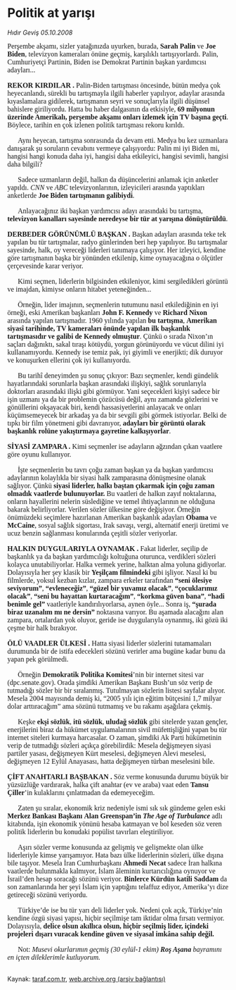 # Politik at yarışı

*Hıdır Geviş 05.10.2008*

<div class="taraf_structure_2col_1zq">
<div class="margen_n">



 <p></p><p class="MsoNormal" style="MARGIN: 0cm 0cm 0pt"><font face="Times New Roman" size="3">Perşembe akşamı, sizler yatağınızda uyurken, burada, <b style="mso-bidi-font-weight: normal">Sarah <span style="mso-bidi-font-weight: bold">Palin</span></b><span style="mso-bidi-font-weight: bold"> ve <b>Joe Biden</b></span>, televizyon kameraları önüne geçmiş, karşılıklı tartışıyorlardı. Palin, Cumhuriyetçi Partinin, Biden ise Demokrat Partinin başkan yardımcısı adayları...</font></p><br/>
<p class="MsoNormal" style="MARGIN: 0cm 0cm 0pt"><font size="3"><font face="Times New Roman"><b>REKOR KIRDILAR .</b> Palin-Biden tartışması öncesinde, bütün medya çok heyecanlandı, sürekli bu tartışmayla ilgili haberler yapılıyor, adaylar arasında kıyaslamalara gidilerek, tartışmanın seyri ve sonuçlarıyla ilgili düşünsel bahislere giriliyordu. Hatta bu haber dalgasının da etkisiyle, <b>69 milyonun üzerinde Amerikalı, perşembe akşamı onları izlemek için TV başına geçti</b>. Böylece, tarihin en çok izlenen politik tartışması rekoru kırıldı. </font></font></p><br/>
<p class="MsoNormal" style="MARGIN: 0cm 0cm 0pt; TEXT-INDENT: 17.85pt"><font face="Times New Roman" size="3">Aynı heyecan, tartışma sonrasında da devam etti. Medya bu kez uzmanlara danışarak şu soruların cevabını vermeye çalışıyordu: Palin mi iyi Biden mi, hangisi hangi konuda daha iyi, hangisi daha etkileyici, hangisi sevimli, hangisi daha bilgili?</font></p><br/>
<p class="MsoNormal" style="MARGIN: 0cm 0cm 0pt; TEXT-INDENT: 17.85pt"><font size="3"><font face="Times New Roman">Sadece uzmanların değil, halkın da düşüncelerini anlamak için anketler yapıldı. <i style="mso-bidi-font-style: normal">CNN</i> ve <i style="mso-bidi-font-style: normal">ABC</i> televizyonlarının, izleyicileri arasında yaptıkları anketlerde <b>Joe Biden tartışmanın galibiydi</b><span style="mso-bidi-font-weight: bold">.<b> </b></span></font></font></p><br/>
<p class="MsoNormal" style="MARGIN: 0cm 0cm 0pt; TEXT-INDENT: 17.85pt"><font size="3"><font face="Times New Roman">Anlayacağınız iki başkan yardımcısı adayı arasındaki bu tartışma, <b>televizyon kanalları sayesinde neredeyse bir tür at yarışına dönüştürüldü</b><span style="mso-bidi-font-weight: bold">.</span></font></font></p><br/>
<p class="MsoNormal" style="MARGIN: 0cm 0cm 0pt"><font size="3"><font face="Times New Roman"><b>DERBEDER GÖRÜNÜMLÜ BAŞKAN . </b>Başkan adayları arasında teke tek yapılan bu tür tartışmalar, radyo günlerinden beri hep yapılıyor. Bu tartışmalar sayesinde, halk, oy vereceği liderleri tanımaya çalışıyor. Her izleyici, kendine göre tartışmanın başka bir yönünden etkilenip, kime oynayacağına o ölçütler çerçevesinde karar veriyor.</font></font></p><br/>
<p class="MsoNormal" style="MARGIN: 0cm 0cm 0pt; TEXT-INDENT: 17.85pt"><font face="Times New Roman" size="3">Kimi seçmen, liderlerin bilgisinden etkileniyor, kimi sergiledikleri görüntü ve imajdan, kimiyse onların hitabet yeteneğinden... </font></p><br/>
<p class="MsoNormal" style="MARGIN: 0cm 0cm 0pt; TEXT-INDENT: 17.85pt"><font face="Times New Roman" size="3">Örneğin, lider imajının, seçmenlerin tutumunu nasıl etkilediğinin en iyi örneği, eski Amerikan başkanları <b>John F. Kennedy</b> ve <b>Richard Nixon</b> arasında yapılan tartışmadır. 1960 yılında yapılan <b>bu tartışma</b>, <b>Amerikan siyasî tarihinde, TV kameraları önünde yapılan ilk başkanlık tartışmasıdır ve galibi de Kennedy olmuştur</b>. Çünkü o sırada Nixon’ın saçları dağınıktı, sakal tıraşı kötüydü, yorgun görünüyordu ve vücut dilini iyi kullanamıyordu. Kennedy ise temiz pak, iyi giyimli ve enerjikti; dik duruyor ve konuşurken ellerini çok iyi kullanıyordu. </font></p><br/>
<p class="MsoNormal" style="MARGIN: 0cm 0cm 0pt; TEXT-INDENT: 17.85pt"><font size="3"><font face="Times New Roman">Bu tarihî deneyimden şu sonuç çıkıyor: Bazı seçmenler, kendi gündelik hayatlarındaki sorunlarla başkan arasındaki ilişkiyi, sağlık sorunlarıyla doktorları arasındaki ilişki gibi görmüyor. Yani seçecekleri kişiyi sadece bir işin uzmanı ya da bir problemin çözücüsü değil, aynı zamanda gözlerini ve gönüllerini okşayacak biri, kendi hassasiyetlerini anlayacak ve onları küçümsemeyecek bir arkadaş ya da bir sevgili gibi görmek istiyorlar. Belki de tıpkı bir film yönetmeni gibi davranıyor, <b>adayları bir görüntü olarak başkanlık rolüne yakıştırmaya gayretine kalkışıyorlar</b><span style="mso-bidi-font-weight: bold">.<b> </b></span></font></font></p><br/>
<p class="MsoNormal" style="MARGIN: 0cm 0cm 0pt"><font size="3"><font face="Times New Roman"><b>SİYASİ ZAMPARA .</b> Kimi seçmenler ise adayların ağzından çıkan vaatlere göre oyunu kullanıyor.</font></font></p><br/>
<p class="MsoNormal" style="MARGIN: 0cm 0cm 0pt; TEXT-INDENT: 17.85pt"><font face="Times New Roman" size="3">İşte seçmenlerin bu tavrı çoğu zaman başkan ya da başkan yardımcısı adaylarının kolaylıkla bir siyasi halk zamparasına dönüşmesine olanak sağlıyor. Çünkü <b>siyasi liderler, halkı baştan çıkarmak için çoğu zaman olmadık vaatlerde bulunuyorlar.</b> Bu vaatleri de halkın zayıf noktalarına, onların hayallerini nelerin süslediğine ve temel ihtiyaçlarının ne olduğuna bakarak belirliyorlar. Verilen sözler ülkesine göre değişiyor. Örneğin önümüzdeki seçimlere hazırlanan Amerikan başkanlık adayları <b>Obama </b><span style="mso-bidi-font-weight: bold">ve<b> McCaine</b></span>, sosyal sağlık sigortası, Irak savaşı, vergi, alternatif enerji üretimi ve ucuz benzin sağlanması konularında çeşitli sözler veriyorlar.</font></p><br/>
<p class="MsoNormal" style="MARGIN: 0cm 0cm 0pt"><font size="3"><font face="Times New Roman"><b>HALKIN DUYGULARIYLA OYNAMAK .</b> Fakat liderler, seçilip de başkanlık ya da başkan yardımcılığı koltuğuna oturunca, verdikleri sözleri kolayca unutabiliyorlar. Halka vermek yerine, halktan alma yoluna gidiyorlar. Dolayısıyla her şey klasik bir <b>Yeşilçam filmindeki</b> gibi işliyor. Nasıl ki bu filmlerde, yoksul kezban kızlar, zampara erkeler tarafından <b>“seni ölesiye seviyorum”</b>, <b>“evleneceğiz”</b><span style="mso-bidi-font-weight: bold">,<b> “güzel bir yuvamız olacak”</b>,<b> “çocuklarımız olacak”</b>,<b> “seni bu hayattan kurtaracağım”</b>,<b> “korkma güven bana”</b>,<b> “hadi benimle gel”</b></span> vaatleriyle kandırılıyorlarsa, aynen öyle... Sonra iş, <b>“şurada biraz uzanalım mı ne dersin”</b> noktasına varıyor. Bu aşamada alacağını alan zampara, ortalardan yok oluyor, geride ise duygularıyla oynanmış, iki gözü iki çeşme bir halk bırakıyor.</font></font></p><br/>
<p class="MsoNormal" style="MARGIN: 0cm 0cm 0pt"><font size="3"><font face="Times New Roman"><b>ÖLÜ VAADLER ÜLKESİ .</b> Hatta siyasi liderler sözlerini tutamamaları durumunda bir de istifa edecekleri sözünü verirler ama bugüne kadar bunu da yapan pek görülmedi. </font></font></p><br/>
<p class="MsoNormal" style="MARGIN: 0cm 0cm 0pt; TEXT-INDENT: 17.85pt"><font face="Times New Roman" size="3">Örneğin <b>Demokratik Politika Komitesi</b><span style="mso-bidi-font-weight: bold">’</span>nin bir internet sitesi var (dpc.senate.gov). Orada şimdiki Amerikan Başkanı Bush’un söz verip de tutmadığı sözler bir bir sıralanmış. Tutulmayan sözlerin listesi sayfalar alıyor. Mesela 2004 mayısında demiş ki, “2005 yılı için eğitim bütçesini 1,7 milyar dolar arttıracağım” ama sözünü tutmamış ve bu rakamı aşağılara çekmiş. </font></p><br/>
<p class="MsoNormal" style="MARGIN: 0cm 0cm 0pt; TEXT-INDENT: 17.85pt"><font face="Times New Roman" size="3">Keşke <b>ekşi sözlük</b><span style="mso-bidi-font-weight: bold">,<b> itü sözlük</b>,<b> uludağ sözlük</b></span> gibi sitelerde yazan gençler, enerjilerini biraz da hükümet uygulamalarının sivil müfettişliğini yapan bu tür internet siteleri kurmaya harcasalar. O zaman, şimdiki Ak Parti hükümetinin verip de tutmadığı sözleri açıkça görebilirdik: Mesela değişmeyen siyasi partiler yasası, değişmeyen Kürt meselesi, değişmeyen Alevi meselesi, değişmeyen 12 Eylül Anayasası, hatta değişmeyen türban meselesini bile. </font></p><br/>
<p class="MsoNormal" style="MARGIN: 0cm 0cm 0pt"><font size="3"><font face="Times New Roman"><b>ÇİFT ANAHTARLI BAŞBAKAN .</b> Söz verme konusunda durumu büyük bir yüzsüzlüğe vardırarak, halka çift anahtar (ev ve araba) vaat eden <b>Tansu Çiller</b>’in kulaklarını çınlatmadan da edemeyeceğim. </font></font></p><br/>
<p class="MsoNormal" style="MARGIN: 0cm 0cm 0pt; TEXT-INDENT: 17.85pt"><font face="Times New Roman" size="3">Zaten şu sıralar, ekonomik kriz nedeniyle ismi sık sık gündeme gelen eski <b>Merkez Bankası Başkanı</b> <b>Alan Greenspan’in</b> <b><i style="mso-bidi-font-style: normal">The Age of Turbulance</i></b> adlı kitabında, işin ekonomik yönünü hesaba katmayan ve bol keseden söz veren politik liderlerin bu konudaki popülist tavırları eleştiriliyor. </font></p><br/>
<p class="MsoNormal" style="MARGIN: 0cm 0cm 0pt; TEXT-INDENT: 17.85pt"><font face="Times New Roman" size="3">Aşırı sözler verme konusunda az gelişmiş ve gelişmekte olan ülke liderleriyle kimse yarışamıyor. Hata bazı ülke liderlerinin sözleri, ülke dışına bile taşıyor. Mesela İran Cumhurbaşkanı <b>Ahmedi Necat</b> sadece İran halkına vaatlerde bulunmakla kalmıyor, İslam âleminin kurtarıcılığına oynuyor ve İsrail’den hesap soracağı sözünü veriyor. <b>Binlerce Kürdün katili Saddam</b> da son zamanlarında her şeyi İslam için yaptığını telaffuz ediyor, Amerika’yı dize getireceği sözünü veriyordu. </font></p><br/>
<p class="MsoNormal" style="MARGIN: 0cm 0cm 0pt; TEXT-INDENT: 17.85pt"><font size="3"><font face="Times New Roman">Türkiye’de ise bu tür yarı deli liderler yok. Nedeni çok açık, Türkiye’nin kendine özgü siyasi yapısı, hiçbir seçilmişe tam iktidar olma fırsatı vermiyor. Dolayısıyla, <b>delice olsun akıllıca olsun, hiçbir seçilmiş lider, içindeki projeleri dışarı vuracak kendine güven ve siyasal imkâna sahip değil. </b></font></font></p><br/>
<p class="MsoNormal" style="MARGIN: 0cm 0cm 0pt; TEXT-INDENT: 17.85pt"><font size="3"><font face="Times New Roman">Not: <i style="mso-bidi-font-style: normal">Musevi okurlarımın geçmiş (30 eylül-1 ekim) <b>Roş Aşana</b> bayramını en içten dileklerimle kutluyorum.</i></font></font></p>

<br/>


<div id="taraf_not">
</div>

</div>


</div>

Kaynak: [taraf.com.tr](http://taraf.com.tr:80/makale/2151.htm), [web.archive.org (arşiv bağlantısı)](http://web.archive.org/web/20081211002007/http://taraf.com.tr:80/makale/2151.htm)
